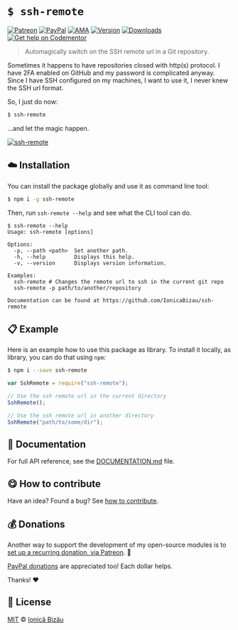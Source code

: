 
# `$ ssh-remote`

 [![Patreon](https://img.shields.io/badge/Support%20me%20on-Patreon-%23e6461a.svg)][patreon] [![PayPal](https://img.shields.io/badge/%24-paypal-f39c12.svg)][paypal-donations] [![AMA](https://img.shields.io/badge/ask%20me-anything-1abc9c.svg)](https://github.com/IonicaBizau/ama) [![Version](https://img.shields.io/npm/v/ssh-remote.svg)](https://www.npmjs.com/package/ssh-remote) [![Downloads](https://img.shields.io/npm/dt/ssh-remote.svg)](https://www.npmjs.com/package/ssh-remote) [![Get help on Codementor](https://cdn.codementor.io/badges/get_help_github.svg)](https://www.codementor.io/johnnyb?utm_source=github&utm_medium=button&utm_term=johnnyb&utm_campaign=github)

> Automagically switch on the SSH remote url in a Git repository.


Sometimes it happens to have repositories closed with http(s) protocol. I have 2FA enabled on GitHub and my password is complicated anyway. Since I have SSH configured on my machines, I want to use it, I never knew the SSH url format.

So, I just do now:

```sh
$ ssh-remote
```

...and let the magic happen.


[![ssh-remote](http://i.imgur.com/Unb4VUA.png)](#)

## :cloud: Installation

You can install the package globally and use it as command line tool:


```sh
$ npm i -g ssh-remote
```


Then, run `ssh-remote --help` and see what the CLI tool can do.


```
$ ssh-remote --help
Usage: ssh-remote [options]

Options:
  -p, --path <path>  Set another path.
  -h, --help         Displays this help.
  -v, --version      Displays version information.

Examples:
  ssh-remote # Changes the remote url to ssh in the current git repo
  ssh-remote -p path/to/another/repository

Documentation can be found at https://github.com/IonicaBizau/ssh-remote
```

## :clipboard: Example


Here is an example how to use this package as library. To install it locally, as library, you can do that using `npm`:

```sh
$ npm i --save ssh-remote
```



```js
var SshRemote = require("ssh-remote");

// Use the ssh remote url in the current directory
SshRemote();

// Use the ssh remote url in another directory
SshRemote("path/to/some/dir");
```

## :memo: Documentation

For full API reference, see the [DOCUMENTATION.md][docs] file.

## :yum: How to contribute
Have an idea? Found a bug? See [how to contribute][contributing].


## :moneybag: Donations

Another way to support the development of my open-source modules is
to [set up a recurring donation, via Patreon][patreon]. :rocket:

[PayPal donations][paypal-donations] are appreciated too! Each dollar helps.

Thanks! :heart:


## :scroll: License

[MIT][license] © [Ionică Bizău][website]

[patreon]: https://www.patreon.com/ionicabizau
[paypal-donations]: https://www.paypal.com/cgi-bin/webscr?cmd=_s-xclick&hosted_button_id=RVXDDLKKLQRJW
[donate-now]: http://i.imgur.com/6cMbHOC.png

[license]: http://showalicense.com/?fullname=Ionic%C4%83%20Biz%C4%83u%20%3Cbizauionica%40gmail.com%3E%20(http%3A%2F%2Fionicabizau.net)&year=2015#license-mit
[website]: http://ionicabizau.net
[contributing]: /CONTRIBUTING.md
[docs]: /DOCUMENTATION.md
